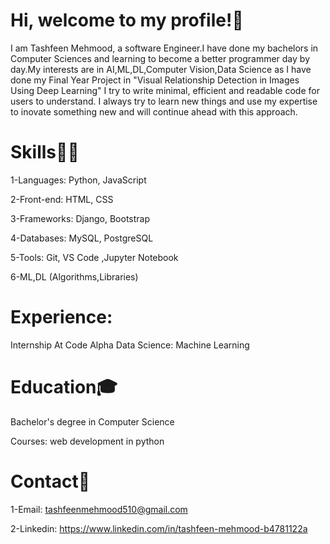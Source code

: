 
# Hi, welcome to my profile!👋

I am Tashfeen Mehmood, a software Engineer.I have done my bachelors in Computer Sciences and learning to become a better programmer day by day.My interests are in AI,ML,DL,Computer Vision,Data Science as I have done my Final Year Project in "Visual Relationship Detection in Images Using Deep Learning"
I try to write minimal, efficient and readable code for users to understand. I always try to learn new things and use my expertise to inovate 
something new and will continue ahead with this approach.

# Skills👩‍💻
1-Languages: Python, JavaScript

2-Front-end: HTML, CSS

3-Frameworks: Django, Bootstrap

4-Databases: MySQL, PostgreSQL

5-Tools: Git, VS Code ,Jupyter Notebook

6-ML,DL (Algorithms,Libraries)

# Experience:
Internship At Code Alpha
Data Science: Machine Learning 

# Education🎓
Bachelor's degree in Computer Science

Courses: web development in python
 

# Contact📩
1-Email: tashfeenmehmood510@gmail.com

2-Linkedin: https://www.linkedin.com/in/tashfeen-mehmood-b4781122a




